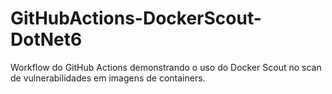 # GitHubActions-DockerScout-DotNet6
Workflow do GitHub Actions demonstrando o uso do Docker Scout no scan de vulnerabilidades em imagens de containers.
